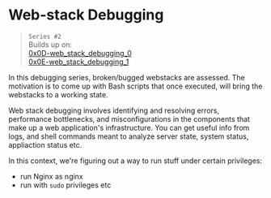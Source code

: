 # Web-stack Debugging

> `Series #2`  
> Builds up on:  
> [0x0D-web_stack_debugging_0](../0x0D-web_stack_debugging_0)  
> [0x0E-web_stack_debugging_1](../0x0E-web_stack_debugging_1)


In this debugging series, broken/bugged webstacks are assessed. The motivation is to come up with Bash scripts that once executed, will bring the webstacks to a working state.

Web stack debugging involves identifying and resolving errors, performance bottlenecks, and misconfigurations in the components that make up a web application's infrastructure. You can get useful info from logs, and shell commands meant to analyze server state, system status, appliaction status etc.

In this context, we're figuring out a way to run stuff under certain privileges:
- run Nginx as nginx
- run with `sudo` privileges etc
